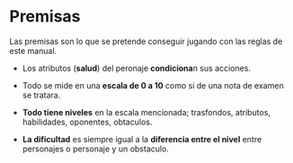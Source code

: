 
Premisas
========

Las premisas son lo que se pretende conseguir jugando con las reglas de este manual.

- Los atributos (**salud**) del peronaje **condiciona**n sus acciones. 

- Todo se mide en una **escala de 0 a 10** como si de una nota de examen se tratara. 

- **Todo tiene niveles** en la escala mencionada; trasfondos, atributos, habilidades, oponentes, obtaculos.

- **La dificultad** es siempre igual a la **diferencia entre el nivel** entre personajes o personaje y un obstaculo. 
